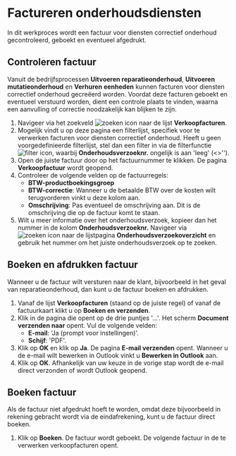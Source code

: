 # Factureren onderhoudsdiensten

In dit werkproces wordt een factuur voor diensten correctief onderhoud gecontroleerd, geboekt en eventueel afgedrukt.

## Controleren factuur

Vanuit de bedrijfsprocessen **Uitvoeren reparatieonderhoud**, **Uitvoeren mutatieonderhoud** en **Verhuren eenheden** kunnen facturen voor diensten correctief onderhoud gecreëerd worden. Voordat deze facturen geboekt en eventueel verstuurd worden, dient een controle plaats te vinden, waarna een aanvulling of correctie noodzakelijk kan blijken te zijn.

1. Navigeer via het zoekveld ![zoeken icon](/assets/images/zoeken.png "zoeken icon") naar de lijst **Verkoopfacturen**.
2. Mogelijk vindt u op deze pagina een filterlijst, specifiek voor te verwerken facturen voor diensten correctief onderhoud. Heeft u geen voorgedefinieerde filterlijst, stel dan een filter in via de filterfunctie ![filter icon](/assets/images/filter.png "filter icon"), waarbij **Onderhoudsverzoeknr.** ongelijk is aan 'leeg' (<>'').
3. Open de juiste factuur door op het factuurnummer te klikken. De pagina **Verkoopfactuur** wordt geopend.
4. Controleer de volgende velden op de factuurregels:
    * **BTW-productboekingsgroep**
    * **BTW-correctie**: Wanneer u de betaalde BTW over de kosten wilt terugvorderen vinkt u deze kolom aan.
    * **Omschrijving**: Pas eventueel de omschrijving aan. Dit is de omschrijving die op de factuur komt te staan.
5. Wilt u meer informatie over het onderhoudsverzoek, kopieer dan het nummer in de kolom **Onderhoudsverzoeknr.** Navigeer via ![zoeken icon](/assets/images/zoeken.png "zoeken icon") naar de lijstpagina **Onderhoudsverzoekoverzicht** en gebruik het nummer om het juiste onderhoudsverzoek op te zoeken.

## Boeken en afdrukken factuur

Wanneer u de factuur wilt versturen naar de klant, bijvoorbeeld in het geval van reparatieonderhoud, dan kunt u de factuur boeken en afdrukken.

1. Vanaf de lijst **Verkoopfacturen** (staand op de juiste regel) of vanaf de factuurkaart klikt u op **Boeken en verzenden**.
2. Klik in de pagina die opent op de drie puntjes '...'. Het scherm **Document verzenden naar** opent. Vul de volgende velden:
    * **E-mail**: 'Ja (prompt voor instellingen)'.
    * **Schijf**: 'PDF'.
3. Klik op **OK** en klik op **Ja**. De pagina **E-mail verzenden** opent. Wanneer u de e-mail wilt bewerken in Outlook vinkt u **Bewerken in Outlook** aan.
4. Klik op **OK**. Afhankelijk van uw keuze in de vorige stap wordt de e-mail direct verzonden of wordt Outlook geopend.

## Boeken factuur

Als de factuur niet afgedrukt hoeft te worden, omdat deze bijvoorbeeld in rekening gebracht wordt via de eindafrekening, kunt u de factuur direct boeken.

 1. Klik op **Boeken**. De factuur wordt geboekt. De volgende factuur in de te verwerken verkoopfacturen opent.
